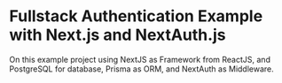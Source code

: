 # Fullstack Authentication Example with Next.js and NextAuth.js
On this example project using NextJS as Framework from ReactJS, and PostgreSQL for database, Prisma as ORM, and NextAuth as Middleware.
